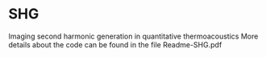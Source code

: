 # SHG
Imaging second harmonic generation in quantitative thermoacoustics
More details about the code can be found in the file Readme-SHG.pdf
